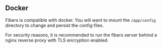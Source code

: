 ## Docker

Fibers is compatible with docker. You will want to mount the `/app/config` directory
 to change and persist the config files.

For security reasons, it is recommended to run the fibers server behind a nginx reverse proxy
 with TLS encryption enabled.